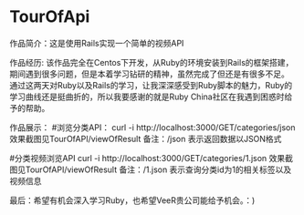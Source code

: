 # TourOfApi
作品简介：这是使用Rails实现一个简单的视频API

作品经历: 该作品完全在Centos下开发，从Ruby的环境安装到Rails的框架搭建，期间遇到很多问题，但是本着学习钻研的精神，虽然完成了但还是有很多不足。
通过这两天对Ruby以及Rails的学习，让我深深感受到Ruby脚本的魅力，Ruby的学习曲线还是挺曲折的，所以我要感谢的就是Ruby China社区在我遇到困惑时给予的帮助。

作品展示：
#浏览分类API：
curl -i http://localhost:3000/GET/categories/json
  效果截图见TourOfAPI/viewOfResult
备注：/json 表示返回数据以JSON格式

#分类视频浏览API
curl -i http://localhost:3000/GET/categories/1.json
  效果截图见TourOfAPI/viewOfResult
备注：/1.json 表示查询分类id为1的相关标签以及视频信息


最后：希望有机会深入学习Ruby，也希望VeeR贵公司能给予机会。：)
